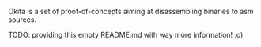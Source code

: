 Okita is a set of proof-of-concepts aiming at disassembling binaries to asm sources.

TODO: providing this empty README.md with way more information! :o)
